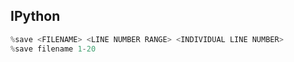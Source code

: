 ## IPython

````python
%save <FILENAME> <LINE NUMBER RANGE> <INDIVIDUAL LINE NUMBER>
%save filename 1-20 
````
